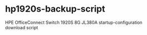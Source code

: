# hp1920s-backup-script
HPE OfficeConnect Switch 1920S 8G JL380A startup-configuration download script

